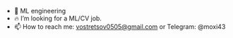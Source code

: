 - 👀 ML engineering
- :fire: I’m looking for a ML/CV job.
- 📫 How to reach me: vostretsov0505@gmail.com or 
  Telegram: @moxi43
